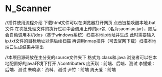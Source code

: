 # N_Scanner
//插件使用流程介绍
下载html文件可以在浏览器打开网页 
点击链接唤醒本地.bat文件 
在次批处理文件的执行过程中会调用上传的jar包（名为saomiao.jar），随后会自动调用本机dos（基于windows系统）扫描本地ip地址并生成 
此时需要输入ip.txt文件的目标地址以供后续扫描 
再调用nmap插件（可去官网下载）扫描本地端口生成结果并输出  

//本项目源码放在主分支的source文件夹下 格式为.class和.java 浏览者可以在本地配置好的java环境下打开
//contributers
庞天琪：前端、后端、测试
李媛媛：后端、测试
朱晓祺：资料、测试
尹竹：前端
周天爱：前端
